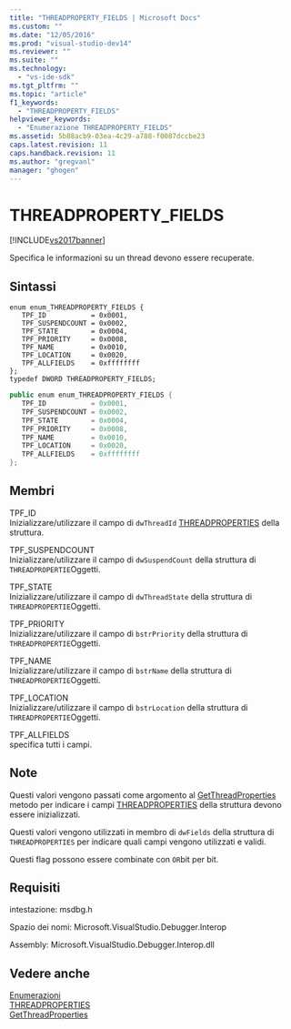 ```yaml
---
title: "THREADPROPERTY_FIELDS | Microsoft Docs"
ms.custom: ""
ms.date: "12/05/2016"
ms.prod: "visual-studio-dev14"
ms.reviewer: ""
ms.suite: ""
ms.technology: 
  - "vs-ide-sdk"
ms.tgt_pltfrm: ""
ms.topic: "article"
f1_keywords: 
  - "THREADPROPERTY_FIELDS"
helpviewer_keywords: 
  - "Enumerazione THREADPROPERTY_FIELDS"
ms.assetid: 5b88acb9-03ea-4c29-a788-f0087dccbe23
caps.latest.revision: 11
caps.handback.revision: 11
ms.author: "gregvanl"
manager: "ghogen"
---
```

# THREADPROPERTY_FIELDS
[!INCLUDE[vs2017banner](../../../code-quality/includes/vs2017banner.md)]

Specifica le informazioni su un thread devono essere recuperate.  
  
## Sintassi  
  
```cpp#  
enum enum_THREADPROPERTY_FIELDS {   
   TPF_ID           = 0x0001,  
   TPF_SUSPENDCOUNT = 0x0002,  
   TPF_STATE        = 0x0004,  
   TPF_PRIORITY     = 0x0008,  
   TPF_NAME         = 0x0010,  
   TPF_LOCATION     = 0x0020,  
   TPF_ALLFIELDS    = 0xffffffff  
};  
typedef DWORD THREADPROPERTY_FIELDS;  
```  
  
```c#  
public enum enum_THREADPROPERTY_FIELDS {   
   TPF_ID           = 0x0001,  
   TPF_SUSPENDCOUNT = 0x0002,  
   TPF_STATE        = 0x0004,  
   TPF_PRIORITY     = 0x0008,  
   TPF_NAME         = 0x0010,  
   TPF_LOCATION     = 0x0020,  
   TPF_ALLFIELDS    = 0xffffffff  
};  
```  
  
## Membri  
 TPF\_ID  
 Inizializzare\/utilizzare il campo di `dwThreadId` [THREADPROPERTIES](../../../extensibility/debugger/reference/threadproperties.md) della struttura.  
  
 TPF\_SUSPENDCOUNT  
 Inizializzare\/utilizzare il campo di `dwSuspendCount` della struttura di `THREADPROPERTIE`Oggetti.  
  
 TPF\_STATE  
 Inizializzare\/utilizzare il campo di `dwThreadState` della struttura di `THREADPROPERTIE`Oggetti.  
  
 TPF\_PRIORITY  
 Inizializzare\/utilizzare il campo di `bstrPriority` della struttura di `THREADPROPERTIE`Oggetti.  
  
 TPF\_NAME  
 Inizializzare\/utilizzare il campo di `bstrName` della struttura di `THREADPROPERTIE`Oggetti.  
  
 TPF\_LOCATION  
 Inizializzare\/utilizzare il campo di `bstrLocation` della struttura di `THREADPROPERTIE`Oggetti.  
  
 TPF\_ALLFIELDS  
 specifica tutti i campi.  
  
## Note  
 Questi valori vengono passati come argomento al [GetThreadProperties](../../../extensibility/debugger/reference/idebugthread2-getthreadproperties.md) metodo per indicare i campi [THREADPROPERTIES](../../../extensibility/debugger/reference/threadproperties.md) della struttura devono essere inizializzati.  
  
 Questi valori vengono utilizzati in membro di `dwFields` della struttura di `THREADPROPERTIES` per indicare quali campi vengono utilizzati e validi.  
  
 Questi flag possono essere combinate con `OR`bit per bit.  
  
## Requisiti  
 intestazione: msdbg.h  
  
 Spazio dei nomi: Microsoft.VisualStudio.Debugger.Interop  
  
 Assembly: Microsoft.VisualStudio.Debugger.Interop.dll  
  
## Vedere anche  
 [Enumerazioni](../../../extensibility/debugger/reference/enumerations-visual-studio-debugging.md)   
 [THREADPROPERTIES](../../../extensibility/debugger/reference/threadproperties.md)   
 [GetThreadProperties](../../../extensibility/debugger/reference/idebugthread2-getthreadproperties.md)